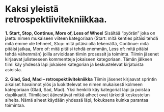 # Kaksi yleistä retrospektiivitekniikkaa.

**1.	Start, Stop, Continue, More of, Less of Wheel**
Sisältää “pyörän” joka on jaettu nimen mukaiseen viiteen kategoriaan (Start: mitä kenties pitäisi tehdä mitä emme ole tehneet, Stop: mitä pitäisi olla tekemättä, Continue: mitä pitäisi jatkaa, More of: mitä pitäisi tehdä enemmän, Less of: mitä pitäisi tehdä vähemmän) joilla arvioidaan tiimin prosessit ja toiminta. Tiimin jäsenet kirjaavat julisteeseen kommentteja jokaiseen kategoriaan. Tämän jälkeen tiimi käy yhdessä läpi jokaisen kategorian ja keskustelevat kirjatuista asioista.


**2.	Glad, Sad, Mad – retrospektiivitekniikka**
Tiimin jäsenet kirjaavat sprintin aikaiset havainnot ylös ja luokittelevat ne nimen mukaisesti kolmeen kategoriaan (Glad, Sad, Mad). Yksi henkilö käy kategoriat läpi ja poistaa duplikaatit. Tiimiläiset äänestävät mitkä aiheet ovat tärkeitä keskustelun aiheita. Nämä aiheet käydään yhdessä läpi, fokuksena kuinka parantaa toimintaa.
